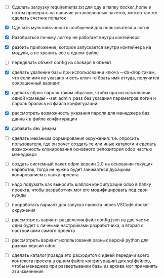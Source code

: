 - [ ] Сделать загрузку requirements.txt для оду в папку docker_home и потом проверять на наличие установленных пакетов, можно так же сделать счетчик попыток

- [x] Сделать мультиязычность сообщений для пользователя и логов
- [x] Разобраться почему логгер не работает внутри контейнера
- [x] разбить приложение, которое запускается внутри контейнера на модули, а не хранить все в одном файле
- [ ] переделать объект config из словаря в объект
- [x] сделать удаление базы при использовании ключа --db-drop таким, что если имя не указано и есть ключ -d брать имя оттуда, получится сокращенный вариант
- [x] сделать сброс пароля таким образом, чтобы при использовании одной команды --set_admin_pass без указания параметров логин и пароль брались из файла конфигурации
- [x] рассмотреть возможность указания пароля для менеджера баз данных в файле конфигурации
- [x] добавить dev режим
- [ ] сделать механизм формирования окружения: т.е. опросить пользователя, где он хочет создать те или иные каталоги и сделать возможность клонирования основного репозитория odoo частью менеджера
- [ ] создать системный пакет odpm версии 2.0 на основании текущих наработок, тогда не нужно будет заниматься дурацким копированием в папку проекта
- [ ] надо подумать как выносить шаблон конфигурации odoo в папку проекта, чтобы разработчик мог его модифицировать под свои нужды
- [ ] проработать вариант для запуска проекта через VSCode docker окружения
- [ ] рассмотреть вариант разделения файл config.json на две части: одна будет с личными настройками разработчика, а вторая с настройками самого проекта
- [ ] рассмотреть вариант использования разных версий python для разных версий odoo
- [ ] сделать каталог(правда это расходится с идеей передачи всего контекста проекта в одном файле конфигурации) для sql файлов, чтобы менеджер при развертывании базы из архива мог применять эти изменения